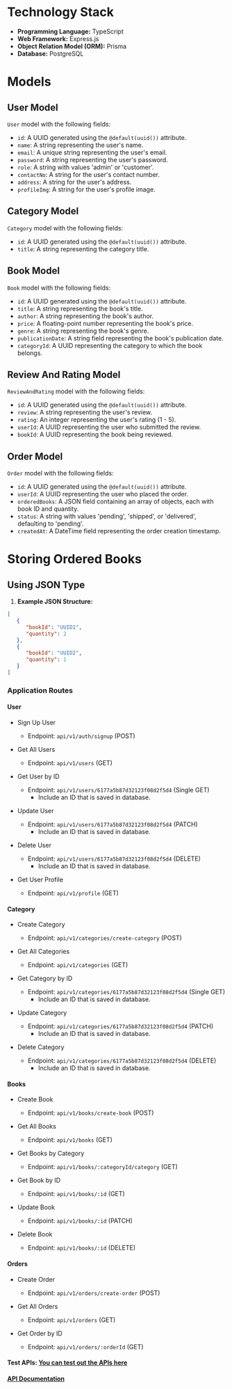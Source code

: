 # Technology Stack

- **Programming Language:** TypeScript
- **Web Framework:** Express.js
- **Object Relation Model (ORM):** Prisma
- **Database:** PostgreSQL

# Models

## User Model

 `User` model with the following fields:

- `id`: A UUID generated using the `@default(uuid())` attribute.
- `name`: A string representing the user's name.
- `email`: A unique string representing the user's email.
- `password`: A string representing the user's password.
- `role`: A string with values 'admin' or 'customer'.
- `contactNo`: A string for the user's contact number.
- `address`: A string for the user's address.
- `profileImg`: A string for the user's profile image.

## Category Model

`Category` model with the following fields:

- `id`: A UUID generated using the `@default(uuid())` attribute.
- `title`: A string representing the category title.

## Book Model

 `Book` model with the following fields:

- `id`: A UUID generated using the `@default(uuid())` attribute.
- `title`: A string representing the book's title.
- `author`: A string representing the book's author.
- `price`: A floating-point number representing the book's price.
- `genre`: A string representing the book's genre.
- `publicationDate`: A string field representing the book's publication date.
- `categoryId`: A UUID representing the category to which the book belongs.

## Review And Rating Model

`ReviewAndRating` model with the following fields:

- `id`: A UUID generated using the `@default(uuid())` attribute.
- `review`: A string representing the user's review.
- `rating`: An integer representing the user's rating (1 - 5).
- `userId`: A UUID representing the user who submitted the review.
- `bookId`: A UUID representing the book being reviewed.

## Order Model

 `Order` model with the following fields:

- `id`: A UUID generated using the `@default(uuid())` attribute.
- `userId`: A UUID representing the user who placed the order.
- `orderedBooks`: A JSON field containing an array of objects, each with book ID and quantity.
- `status`: A string with values 'pending', 'shipped', or 'delivered', defaulting to 'pending'.
- `createdAt`: A DateTime field representing the order creation timestamp.

# Storing Ordered Books
## Using JSON Type
1. **Example JSON Structure:**

```json
[
   {
      "bookId": "UUID1",
      "quantity": 2
   },
   {
      "bookId": "UUID2",
      "quantity": 1
   }
]
```

### Application Routes

#### User

- Sign Up User
  - Endpoint: `api/v1/auth/signup` (POST)

- Get All Users
  - Endpoint: `api/v1/users` (GET)

- Get User by ID
  - Endpoint: `api/v1/users/6177a5b87d32123f08d2f5d4` (Single GET)
    - Include an ID that is saved in database.

- Update User
  - Endpoint: `api/v1/users/6177a5b87d32123f08d2f5d4` (PATCH)
    - Include an ID that is saved in database.

- Delete User
  - Endpoint: `api/v1/users/6177a5b87d32123f08d2f5d4` (DELETE)
    - Include an ID that is saved in database.

- Get User Profile
  - Endpoint: `api/v1/profile` (GET)

#### Category

- Create Category
  - Endpoint: `api/v1/categories/create-category` (POST)

- Get All Categories
  - Endpoint: `api/v1/categories` (GET)

- Get Category by ID
  - Endpoint: `api/v1/categories/6177a5b87d32123f08d2f5d4` (Single GET)
    - Include an ID that is saved in database.

- Update Category
  - Endpoint: `api/v1/categories/6177a5b87d32123f08d2f5d4` (PATCH)
    - Include an ID that is saved in database.

- Delete Category
  - Endpoint: `api/v1/categories/6177a5b87d32123f08d2f5d4` (DELETE)
    - Include an ID that is saved in database.

#### Books

- Create Book
  - Endpoint: `api/v1/books/create-book` (POST)

- Get All Books
  - Endpoint: `api/v1/books` (GET)

- Get Books by Category
  - Endpoint: `api/v1/books/:categoryId/category` (GET)

- Get Book by ID
  - Endpoint: `api/v1/books/:id` (GET)

- Update Book
  - Endpoint: `api/v1/books/:id` (PATCH)

- Delete Book
  - Endpoint: `api/v1/books/:id` (DELETE)

#### Orders

- Create Order
  - Endpoint: `api/v1/orders/create-order` (POST)

- Get All Orders
  - Endpoint: `api/v1/orders` (GET)

- Get Order by ID
  - Endpoint: `api/v1/orders/:orderId` (GET)

#### Test APIs: [You can test out the APIs here](https://book-catalog-backend-tau.vercel.app/)
#### [API Documentation](https://documenter.getpostman.com/view/28231443/2s9YC8xBvY)

